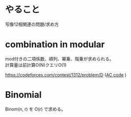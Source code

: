 # やること
写像12相関連の問題/求め方

# combination in modular
mod付きの二項係数、順列、冪乗、階乗が求められる。  
計算量は前計算O(N)クエリO(1)  

https://codeforces.com/contest/1312/problem/D ([AC code](https://codeforces.com/contest/1312/submission/74363957) )  

# Binomial 
Binom(n, r) を O(r) で求める。
